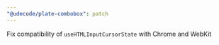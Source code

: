 ```yaml
---
"@udecode/plate-combobox": patch
---
```


Fix compatibility of `useHTMLInputCursorState` with Chrome and WebKit
